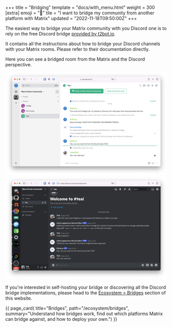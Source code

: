 +++
title = "Bridging"
template = "docs/with_menu.html"
weight = 300
[extra]
emoji = "🌉"
tile = "I want to bridge my community from another platform with Matrix"
updated = "2022-11-18T09:50:00Z"
+++

The easiest way to bridge your Matrix community with you Discord one is to rely
on the free Discord bridge [provided by t2bot.io](https://t2bot.io/discord/).

It contains all the instructions about how to bridge your Discord channels with
your Matrix rooms. Please refer to their documentation directly.

Here you can see a bridged room from the Matrix and the Discord perspective.

![](./from-matrix.png)
![](./from-discord.png)

If you're interested in self-hosting your bridge or discovering all the Discord
bridge implementations, please head to the [Ecosystem > Bridges](/ecosystem/bridges)
section of this website.

{{ page_card(
    title="Bridges",
    path="/ecosystem/bridges",
    summary="Understand how bridges work, find out which platforms Matrix can
             bridge against, and how to deploy your own.")
}}
